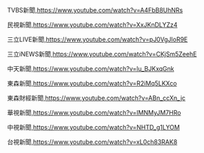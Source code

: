 TVBS新聞,https://www.youtube.com/watch?v=A4FbB8UhNRs

民視新聞,https://www.youtube.com/watch?v=XxJKnDLYZz4

三立LIVE新聞,https://www.youtube.com/watch?v=pJ0VgJloR9E

三立iNEWS新聞,https://www.youtube.com/watch?v=CKjSm5ZeehE

中天新聞,https://www.youtube.com/watch?v=lu_BJKxqGnk

東森新聞,https://www.youtube.com/watch?v=R2iMq5LKXco

東森財經新聞,https://www.youtube.com/watch?v=ABn_ccXn_jc

華視新聞,https://www.youtube.com/watch?v=IMNMyJM7HRo

中視新聞,https://www.youtube.com/watch?v=NHTD_g1LYOM

台視新聞,https://www.youtube.com/watch?v=xL0ch83RAK8


